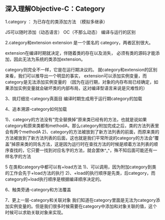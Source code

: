 ## 深入理解Objective-C：Category

1.category  ： 为已存在的类添加方法 （模拟多继承）    

JS可以随时添加（动态语言）    OC（不那么动态）   编译与运行的区别

2.category和extension
 extension 是一个匿名的 category，两者区别很大。

extension在编译时期就决定，伴随着类的存在以及消失，
必须有类的源码才能添加，因此无法为系统的类添加extension。

category则完全不一样，它是在运行期决议的。
就category和extension的区别来看，我们可以推导出一个明显的事实，
extension可以添加实例变量，而category是无法添加实例变量的
（因为在运行期，对象的内存布局已经确定，如果添加实例变量就会破坏类的内部布局，这对编译型语言来说是灾难性的）

3、挑灯细览-category真面目
编译时期生成用于运行期category的加载

4、追本溯源-category如何加载

1)、category的方法没有“完全替换掉”原来类已经有的方法，也就是说如果category和原来类都有methodA，那么category附加完成之后，类的方法列表里会有两个methodA
2)、category的方法被放到了新方法列表的前面，而原来类的方法被放到了新方法列表的后面，这也就是我们平常所说的category的方法会“覆盖”掉原来类的同名方法，这是因为运行时在查找方法的时候是顺着方法列表的顺序查找的，它只要一找到对应名字的方法，就会罢休^_^，殊不知后面可能还有一样名字的方法

5 在类和category中都可以有+load方法
1)、可以调用，因为附加category到类的工作会先于+load方法的执行
2)、+load的执行顺序是先类，后category，而category的+load执行顺序是根据编译顺序决定的。

6、触类旁通-category和方法覆盖

7、更上一层-category和关联对象
我们知道在category里面是无法为category添加实例变量的。但是我们很多时候需要在category中添加和对象关联的值，这个时候可以求助关联对象来实现。